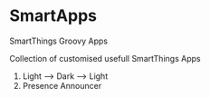 # SmartApps
SmartThings Groovy Apps

Collection of customised usefull SmartThings Apps

1. Light --> Dark --> Light
2. Presence Announcer

